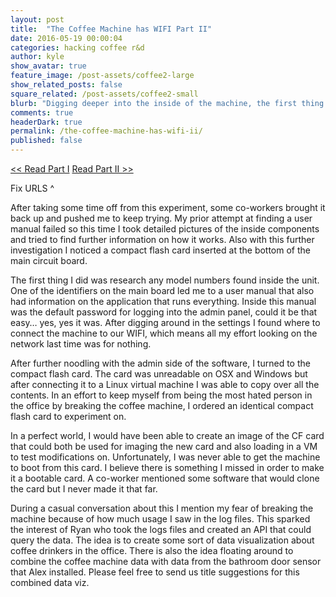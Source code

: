 ```yaml
---
layout: post
title:  "The Coffee Machine has WIFI Part II"
date: 2016-05-19 00:00:04
categories: hacking coffee r&d
author: kyle
show_avatar: true
feature_image: /post-assets/coffee2-large
show_related_posts: false
square_related: /post-assets/coffee2-small
blurb: "Digging deeper into the inside of the machine, the first thing I did was research any model numbers found inside the unit."
comments: true
headerDark: true
permalink: /the-coffee-machine-has-wifi-ii/
published: false
---
```


[<< Read Part I](/The-Coffee-Machine-has-WIFI/)
[Read Part II >>](/The-Coffee-Machine-has-WIFI-Part-II/)

Fix URLS ^

After taking some time off from this experiment, some co-workers brought it back up and pushed me to keep trying. My prior attempt at finding a user manual failed so this time I took detailed pictures of the inside components and tried to find further information on how it works. Also with this further investigation I noticed a compact flash card inserted at the bottom of the main circuit board.

The first thing I did was research any model numbers found inside the unit. One of the identifiers on the main board led me to a user manual that also had information on the application that runs everything. Inside this manual was the default password for logging into the admin panel, could it be that easy… yes, yes it was. After digging around in the settings I found where to connect the machine to our WIFI, which means all my effort looking on the network last time was for nothing.

After further noodling with the admin side of the software, I turned to the compact flash card. The card was unreadable on OSX and Windows but after connecting it to a Linux virtual machine I was able to copy over all the contents. In an effort to keep myself from being the most hated person in the office by breaking the coffee machine, I ordered an identical compact flash card to experiment on.

In a perfect world, I would have been able to create an image of the CF card that could both be used for imaging the new card and also loading in a VM to test modifications on. Unfortunately, I was never able to get the machine to boot from this card. I believe there is something I missed in order to make it a bootable card. A co-worker mentioned some software that would clone the card but I never made it that far.

During a casual conversation about this I mention my fear of breaking the machine because of how much usage I saw in the log files. This sparked the interest of Ryan who took the logs files and created an API that could query the data. The idea is to create some sort of data visualization about coffee drinkers in the office. There is also the idea floating around to combine the coffee machine data with data from the bathroom door sensor that Alex installed. Please feel free to send us title suggestions for this combined data viz.
